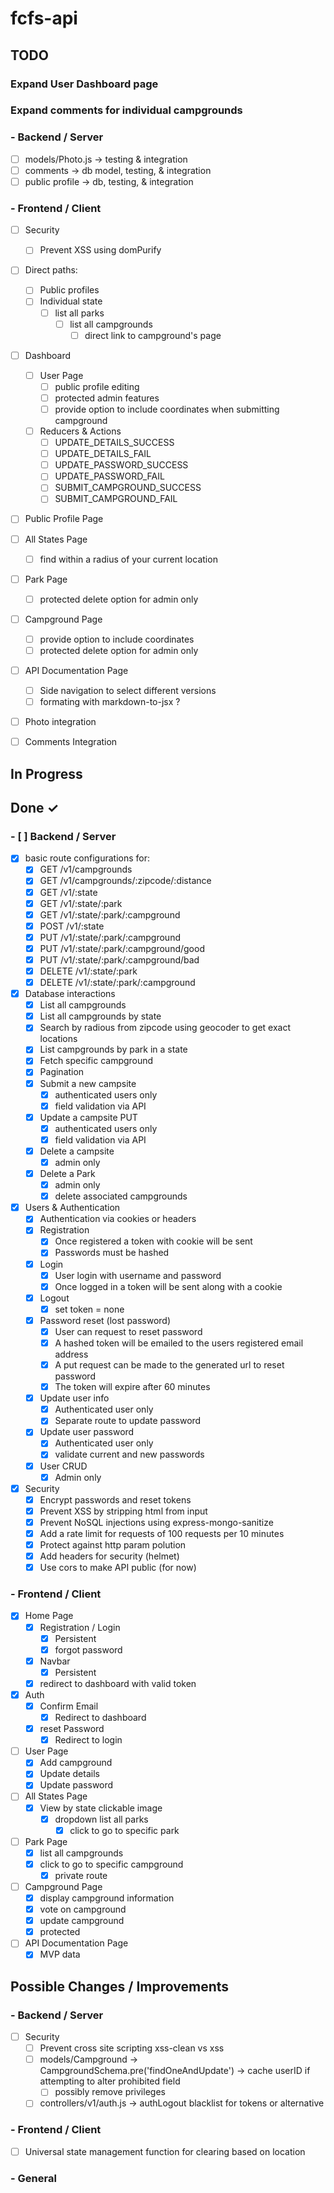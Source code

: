 # fcfs-api

## TODO

### Expand User Dashboard page

### Expand comments for individual campgrounds

### - Backend / Server

- [ ] models/Photo.js -> testing & integration
- [ ] comments -> db model, testing, & integration
- [ ] public profile -> db, testing, & integration

### - Frontend / Client

- [ ] Security
  - [ ] Prevent XSS using domPurify
- [ ] Direct paths:
  - [ ] Public profiles
  - [ ] Individual state
    - [ ] list all parks
      - [ ] list all campgrounds
        - [ ] direct link to campground's page
- [ ] Dashboard

  - [ ] User Page
    - [ ] public profile editing
    - [ ] protected admin features
    - [ ] provide option to include coordinates when submitting campground
  - [ ] Reducers & Actions
    - [ ] UPDATE_DETAILS_SUCCESS
    - [ ] UPDATE_DETAILS_FAIL
    - [ ] UPDATE_PASSWORD_SUCCESS
    - [ ] UPDATE_PASSWORD_FAIL
    - [ ] SUBMIT_CAMPGROUND_SUCCESS
    - [ ] SUBMIT_CAMPGROUND_FAIL

- [ ] Public Profile Page
- [ ] All States Page
  - [ ] find within a radius of your current location
- [ ] Park Page
  - [ ] protected delete option for admin only
- [ ] Campground Page
  - [ ] provide option to include coordinates
  - [ ] protected delete option for admin only
- [ ] API Documentation Page
  - [ ] Side navigation to select different versions
  - [ ] formating with markdown-to-jsx ?
- [ ] Photo integration
- [ ] Comments Integration

## In Progress

## Done ✓

### - [ ] Backend / Server

- [x] basic route configurations for:
  - [x] GET /v1/campgrounds
  - [x] GET /v1/campgrounds/:zipcode/:distance
  - [x] GET /v1/:state
  - [x] GET /v1/:state/:park
  - [x] GET /v1/:state/:park/:campground
  - [x] POST /v1/:state
  - [x] PUT /v1/:state/:park/:campground
  - [x] PUT /v1/:state/:park/:campground/good
  - [x] PUT /v1/:state/:park/:campground/bad
  - [x] DELETE /v1/:state/:park
  - [x] DELETE /v1/:state/:park/:campground
- [x] Database interactions
  - [x] List all campgrounds
  - [x] List all campgrounds by state
  - [x] Search by radious from zipcode using geocoder to get exact locations
  - [x] List campgrounds by park in a state
  - [x] Fetch specific campground
  - [x] Pagination
  - [x] Submit a new campsite
    - [x] authenticated users only
    - [x] field validation via API
  - [x] Update a campsite PUT
    - [x] authenticated users only
    - [x] field validation via API
  - [x] Delete a campsite
    - [x] admin only
  - [x] Delete a Park
    - [x] admin only
    - [x] delete associated campgrounds
- [x] Users & Authentication
  - [x] Authentication via cookies or headers
  - [x] Registration
    - [x] Once registered a token with cookie will be sent
    - [x] Passwords must be hashed
  - [x] Login
    - [x] User login with username and password
    - [x] Once logged in a token will be sent along with a cookie
  - [x] Logout
    - [x] set token = none
  - [x] Password reset (lost password)
    - [x] User can request to reset password
    - [x] A hashed token will be emailed to the users registered email address
    - [x] A put request can be made to the generated url to reset password
    - [x] The token will expire after 60 minutes
  - [x] Update user info
    - [x] Authenticated user only
    - [x] Separate route to update password
  - [x] Update user password
    - [x] Authenticated user only
    - [x] validate current and new passwords
  - [x] User CRUD
    - [x] Admin only
- [x] Security
  - [x] Encrypt passwords and reset tokens
  - [x] Prevent XSS by stripping html from input
  - [x] Prevent NoSQL injections using express-mongo-sanitize
  - [x] Add a rate limit for requests of 100 requests per 10 minutes
  - [x] Protect against http param polution
  - [x] Add headers for security (helmet)
  - [x] Use cors to make API public (for now)

### - Frontend / Client

- [x] Home Page
  - [x] Registration / Login
    - [x] Persistent
    - [x] forgot password
  - [x] Navbar
    - [x] Persistent
  - [x] redirect to dashboard with valid token
- [x] Auth
  - [x] Confirm Email
    - [x] Redirect to dashboard
  - [x] reset Password
    - [x] Redirect to login
- [ ] User Page
  - [x] Add campground
  - [x] Update details
  - [x] Update password
- [ ] All States Page
  - [x] View by state clickable image
    - [x] dropdown list all parks
      - [x] click to go to specific park
- [ ] Park Page
  - [x] list all campgrounds
  - [x] click to go to specific campground
    - [x] private route
- [ ] Campground Page
  - [x] display campground information
  - [x] vote on campground
  - [x] update campground
  - [x] protected
- [ ] API Documentation Page
  - [x] MVP data

## Possible Changes / Improvements

### - Backend / Server

- [ ] Security
  - [ ] Prevent cross site scripting xss-clean vs xss
  - [ ] models/Campground -> CampgroundSchema.pre('findOneAndUpdate') -> cache userID if attempting to alter prohibited field
    - [ ] possibly remove privileges
  - [ ] controllers/v1/auth.js -> authLogout blacklist for tokens or alternative

### - Frontend / Client

- [ ] Universal state management function for clearing based on location

### - General

